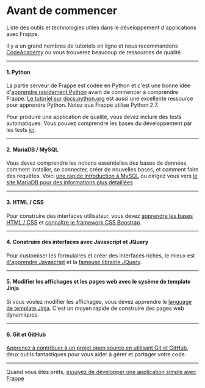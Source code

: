 <!-- base_template: frappe_io/www/frappe/frappe_base.html --><!-- add-breadcrumbs -->
# Avant de commencer

<p class="lead">Liste des outils et technologies utiles dans le développement d'applications avec Frappe.</p>

Il y a un grand nombres de tutoriels en ligne et nous recommandons [CodeAcademy](http://www.codecademy.com/) ou vous trouverez beaucoup de ressources de qualité.

---

#### 1. Python

La partie serveur de Frappe est codée en Python et c'est une bonne idée d'[apprendre rapidement Python](http://www.codecademy.com/tracks/python) avant de commencer à comprendre Frappe. [Le tutoriel sur docs.python.org](https://docs.python.org/2.7/tutorial/index.html) est aussi une excellente ressource pour apprendre Python. Notez que Frappe utilise Python 2.7.

Pour produire une application de qualité, vous devez inclure des tests automatiques. Vous pouvez comprendre les bases du développement par les tests [ici](http://code.tutsplus.com/tutorials/beginning-test-driven-development-in-python--net-30137).

---

#### 2. MariaDB / MySQL

Vous devez comprendre les notions essentielles des bases de données, comment installer, se connecter, créer de nouvelles bases, 
et comment faire des requêtes. Voici [une rapide introduction à MySQL](https://www.digitalocean.com/community/tutorials/a-basic-mysql-tutorial) ou dirigez vous vers [le site MariaDB pour des informations plus détaillées](https://mariadb.com/kb/en/mariadb/documentation/getting-started/)

---

#### 3. HTML / CSS

Pour construire des interfaces utilisateur, vous devez [apprendre les bases HTML / CSS](http://www.codecademy.com/tracks/web) et [connaître le framework CSS Boostrap](http://getbootstrap.com).

---

#### 4. Construire des interfaces avec Javascript et JQuery

Pour customiser les formulaires et créer des interfaces riches, le mieux est [d'apprendre Javascript](http://www.codecademy.com/tracks/javascript) et la [fameuse librairie JQuery](http://www.codecademy.com/tracks/jquery).

---

#### 5. Modifier les affichages et les pages web avec le sysème de template Jinja

Si vous voulez modifier les affichages, vous devez apprendre le [language de template Jinja](http://jinja.pocoo.org/). C'est un moyen rapide de construire des pages web dynamiques.

---

#### 6. Git et GitHub

[Apprenez à contribuer à un projet open source en utilisant Git et GitHub](https://guides.github.com/activities/contributing-to-open-source/), deux outils fantastiques pour vous aider à gérer et partager votre code.

---

Quand vous êtes prêts, [essayez de développer une application simple avec Frappe](/docs/user/fr/tutorial/app)

